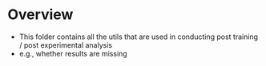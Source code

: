 # Overview
- This folder contains all the utils that are used in conducting post training / post experimental analysis
- e.g., whether results are missing